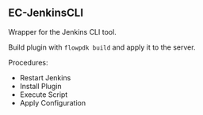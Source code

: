 ## EC-JenkinsCLI

Wrapper for the Jenkins CLI tool.

Build plugin with `flowpdk build` and apply it to the server.

Procedures:
 - Restart Jenkins
 - Install Plugin
 - Execute Script
 - Apply Configuration
